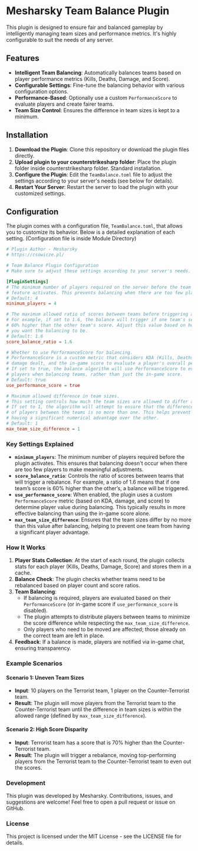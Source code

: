 # Mesharsky Team Balance Plugin

This plugin is designed to ensure fair and balanced gameplay by intelligently managing team sizes and performance metrics. It's highly configurable to suit the needs of any server.

## Features

- **Intelligent Team Balancing**: Automatically balances teams based on player performance metrics (Kills, Deaths, Damage, and Score).
- **Configurable Settings**: Fine-tune the balancing behavior with various configuration options.
- **Performance-Based**: Optionally use a custom `PerformanceScore` to evaluate players and create fairer teams.
- **Team Size Control**: Ensures the difference in team sizes is kept to a minimum.

## Installation

1. **Download the Plugin**: Clone this repository or download the plugin files directly.
2. **Upload plugin to your counterstrikesharp folder**: Place the plugin folder inside counterstrikesharp folder. Standard installation.
3. **Configure the Plugin**: Edit the `TeamBalance.toml` file to adjust the settings according to your server's needs (see below for details).
4. **Restart Your Server**: Restart the server to load the plugin with your customized settings.

## Configuration

The plugin comes with a configuration file, `TeamBalance.toml`, that allows you to customize its behavior. Below is a detailed explanation of each setting. (Configuration file is inside Module Directory)

```toml
# Plugin Author - Mesharsky
# https://csowicze.pl/

# Team Balance Plugin Configuration
# Make sure to adjust these settings according to your server's needs.

[PluginSettings]
# The minimum number of players required on the server before the team balance
# feature activates. This prevents balancing when there are too few players.
# Default: 4
minimum_players = 4

# The maximum allowed ratio of scores between teams before triggering a balance.
# For example, if set to 1.6, the balance will trigger if one team's score is
# 60% higher than the other team's score. Adjust this value based on how strict
# you want the balancing to be.
# Default: 1.6
score_balance_ratio = 1.6

# Whether to use PerformanceScore for balancing.
# PerformanceScore is a custom metric that considers KDA (Kills, Deaths, Assists),
# damage dealt, and the in-game score to evaluate a player's overall performance.
# If set to true, the balance algorithm will use PerformanceScore to evaluate 
# players when balancing teams, rather than just the in-game score.
# Default: true
use_performance_score = true

# Maximum allowed difference in team sizes.
# This setting controls how much the team sizes are allowed to differ after balancing.
# If set to 1, the algorithm will attempt to ensure that the difference in the number 
# of players between the teams is no more than one. This helps prevent one team from
# having a significant numerical advantage over the other.
# Default: 1
max_team_size_difference = 1
```
### Key Settings Explained
- **`minimum_players`**: The minimum number of players required before the plugin activates. This ensures that balancing doesn't occur when there are too few players to make meaningful adjustments.
- **`score_balance_ratio`**: Controls the ratio of scores between teams that will trigger a rebalance. For example, a ratio of 1.6 means that if one team’s score is 60% higher than the other’s, a balance will be triggered.
- **`use_performance_score`**: When enabled, the plugin uses a custom `PerformanceScore` metric (based on KDA, damage, and score) to determine player value during balancing. This typically results in more effective balancing than using the in-game score alone.
- **`max_team_size_difference`**: Ensures that the team sizes differ by no more than this value after balancing, helping to prevent one team from having a significant player advantage.

### How It Works

1. **Player Stats Collection**: At the start of each round, the plugin collects stats for each player (Kills, Deaths, Damage, Score) and stores them in a cache.
2. **Balance Check**: The plugin checks whether teams need to be rebalanced based on player count and score ratios.
3. **Team Balancing**:
   - If balancing is required, players are evaluated based on their `PerformanceScore` (or in-game score if `use_performance_score` is disabled).
   - The plugin attempts to distribute players between teams to minimize the score difference while respecting the `max_team_size_difference`.
   - Only players who need to be moved are affected; those already on the correct team are left in place.
4. **Feedback**: If a balance is made, players are notified via in-game chat, ensuring transparency.

### Example Scenarios

#### Scenario 1: Uneven Team Sizes
- **Input**: 10 players on the Terrorist team, 1 player on the Counter-Terrorist team.
- **Result**: The plugin will move players from the Terrorist team to the Counter-Terrorist team until the difference in team sizes is within the allowed range (defined by `max_team_size_difference`).

#### Scenario 2: High Score Disparity
- **Input**: Terrorist team has a score that is 70% higher than the Counter-Terrorist team.
- **Result**: The plugin will trigger a rebalance, moving top-performing players from the Terrorist team to the Counter-Terrorist team to even out the scores.

### Development
This plugin was developed by Mesharsky. Contributions, issues, and suggestions are welcome! Feel free to open a pull request or issue on GitHub.

### License
This project is licensed under the MIT License - see the LICENSE file for details.
